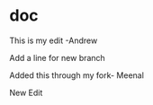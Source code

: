 # doc

This is my edit
-Andrew

Add a line for new branch

Added this through my fork- Meenal


New Edit

